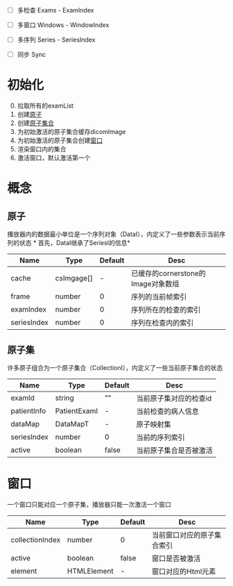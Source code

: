 - [ ] 多检查 Exams - ExamIndex
- [ ] 多窗口 Windows - WindowIndex
- [ ] 多序列 Series - SeriesIndex
- [ ] 同步 Sync


# 初始化

0. 拉取所有的examList
1. 创建[原子](#原子)
2. 创建[原子集合](#原子集)
3. 为初始激活的原子集合缓存dicomImage
4. 为初始激活的原子集合创建[窗口](#窗口)
5. 渲染窗口内的集合
6. 激活窗口，默认激活第一个


# 概念
## 原子

播放器内的数据最小单位是一个序列对象（DataI），内定义了一些参数表示当前序列的状态 * 首先，DataI继承了SeriesI的信息*

| Name | Type | Default | Desc |
| -- | -- | -- | -- |
| cache | csImgage[] | - | 已缓存的cornerstone的Image对象数组|
| frame | number | 0 | 序列的当前帧索引 |
| examIndex | number | 0 | 序列所在的检查的索引 |
| seriesIndex | number | 0 | 序列在检查内的索引 |

## 原子集

许多原子组合为一个原子集合（CollectionI），内定义了一些当前原子集合的状态

| Name | Type | Default | Desc |
| -- | -- | -- | -- |
| examId | string | "" | 当前原子集对应的检查id |
| patientInfo | PatientExamI | - | 当前检查的病人信息 |
| dataMap | DataMapT | - | 原子映射集 |
| seriesIndex | number | 0 | 当前的序列索引 |
| active | boolean | false | 当前原子集合是否被激活 |


# 窗口

一个窗口只能对应一个原子集，播放器只能一次激活一个窗口

| Name | Type | Default | Desc |
| -- | -- | -- | -- |
| collectionIndex | number | 0 | 当前窗口对应的原子集合索引 |
| active | boolean | false | 窗口是否被激活 |
| element | HTMLElement | - | 窗口对应的Html元素 |